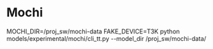 # Mochi

MOCHI_DIR=/proj_sw/mochi-data FAKE_DEVICE=T3K python models/experimental/mochi/cli_tt.py --model_dir /proj_sw/mochi-data/
